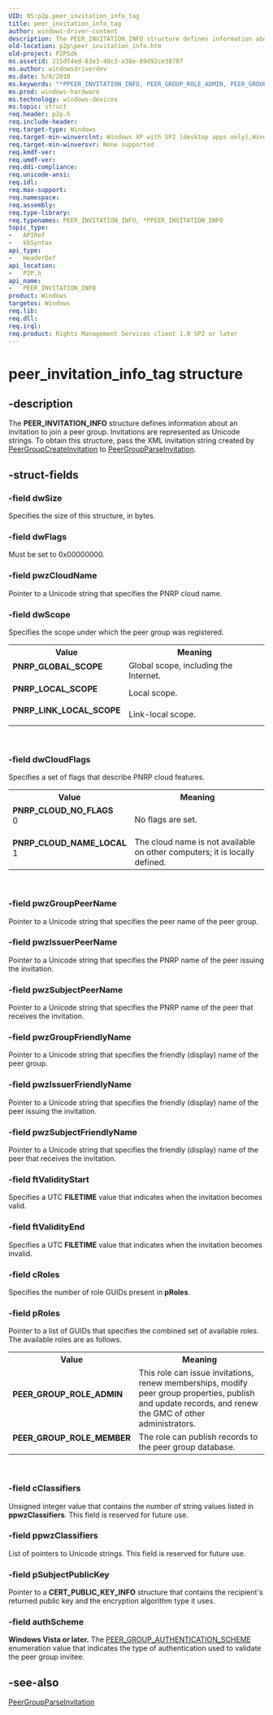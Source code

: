 ```yaml
---
UID: NS:p2p.peer_invitation_info_tag
title: peer_invitation_info_tag
author: windows-driver-content
description: The PEER_INVITATION_INFO structure defines information about an invitation to join a peer group.
old-location: p2p\peer_invitation_info.htm
old-project: P2PSdk
ms.assetid: 215df4ed-83e3-40c3-a38e-89d92ce38707
ms.author: windowsdriverdev
ms.date: 5/8/2018
ms.keywords: "*PPEER_INVITATION_INFO, PEER_GROUP_ROLE_ADMIN, PEER_GROUP_ROLE_MEMBER, PEER_INVITATION_INFO, PEER_INVITATION_INFO structure [Peer Networking], PNRP_CLOUD_NAME_LOCAL, PNRP_CLOUD_NO_FLAGS, PNRP_GLOBAL_SCOPE, PNRP_LINK_LOCAL_SCOPE, PNRP_LOCAL_SCOPE, PPEER_INVITATION_INFO, PPEER_INVITATION_INFO structure pointer [Peer Networking], p2p.peer_invitation_info, p2p/PPEER_INVITATION_INFO, p2p/peer_invitation_info_tag, peer_invitation_info_tag"
ms.prod: windows-hardware
ms.technology: windows-devices
ms.topic: struct
req.header: p2p.h
req.include-header: 
req.target-type: Windows
req.target-min-winverclnt: Windows XP with SP2 [desktop apps only],Windows XP with SP1 with the Advanced Networking Pack forWindows XP
req.target-min-winversvr: None supported
req.kmdf-ver: 
req.umdf-ver: 
req.ddi-compliance: 
req.unicode-ansi: 
req.idl: 
req.max-support: 
req.namespace: 
req.assembly: 
req.type-library: 
req.typenames: PEER_INVITATION_INFO, *PPEER_INVITATION_INFO
topic_type:
-	APIRef
-	kbSyntax
api_type:
-	HeaderDef
api_location:
-	P2P.h
api_name:
-	PEER_INVITATION_INFO
product: Windows
targetos: Windows
req.lib: 
req.dll: 
req.irql: 
req.product: Rights Management Services client 1.0 SP2 or later
---
```


# peer_invitation_info_tag structure


## -description


The <b>PEER_INVITATION_INFO</b> structure defines information about an invitation to join a peer group. Invitations are represented as Unicode strings. To obtain this structure, pass the XML invitation string  created by <a href="https://msdn.microsoft.com/1ae5c288-6e9b-452a-8994-7878d713cd6d">PeerGroupCreateInvitation</a> to <a href="https://msdn.microsoft.com/ddc1c419-7be3-4115-af21-1108921c7b1d">PeerGroupParseInvitation</a>.


## -struct-fields




### -field dwSize

Specifies the size of this structure, in bytes.


### -field dwFlags

Must be set to 0x00000000.


### -field pwzCloudName

Pointer to a Unicode string that specifies the PNRP cloud name.


### -field dwScope

Specifies the scope under which the peer group was registered.

<table>
<tr>
<th>Value</th>
<th>Meaning</th>
</tr>
<tr>
<td width="40%"><a id="PNRP_GLOBAL_SCOPE"></a><a id="pnrp_global_scope"></a><dl>
<dt><b>PNRP_GLOBAL_SCOPE</b></dt>
</dl>
</td>
<td width="60%">
Global scope, including the Internet.

</td>
</tr>
<tr>
<td width="40%"><a id="PNRP_LOCAL_SCOPE"></a><a id="pnrp_local_scope"></a><dl>
<dt><b>PNRP_LOCAL_SCOPE</b></dt>
</dl>
</td>
<td width="60%">
Local scope.

</td>
</tr>
<tr>
<td width="40%"><a id="PNRP_LINK_LOCAL_SCOPE"></a><a id="pnrp_link_local_scope"></a><dl>
<dt><b>PNRP_LINK_LOCAL_SCOPE</b></dt>
</dl>
</td>
<td width="60%">
Link-local scope.

</td>
</tr>
</table>
 


### -field dwCloudFlags

Specifies a set of flags that describe PNRP cloud features.

<table>
<tr>
<th>Value</th>
<th>Meaning</th>
</tr>
<tr>
<td width="40%"><a id="PNRP_CLOUD_NO_FLAGS"></a><a id="pnrp_cloud_no_flags"></a><dl>
<dt><b>PNRP_CLOUD_NO_FLAGS</b></dt>
<dt>0</dt>
</dl>
</td>
<td width="60%">
No flags are set.

</td>
</tr>
<tr>
<td width="40%"><a id="PNRP_CLOUD_NAME_LOCAL"></a><a id="pnrp_cloud_name_local"></a><dl>
<dt><b>PNRP_CLOUD_NAME_LOCAL</b></dt>
<dt>1</dt>
</dl>
</td>
<td width="60%">
The cloud name is not available on other computers; it is locally defined.

</td>
</tr>
</table>
 


### -field pwzGroupPeerName

Pointer to a Unicode string that specifies the peer name of the peer group.


### -field pwzIssuerPeerName

Pointer to a Unicode string that specifies the PNRP name of the peer issuing the invitation.


### -field pwzSubjectPeerName

Pointer to a Unicode string that specifies the PNRP name of the peer that receives the invitation.


### -field pwzGroupFriendlyName

Pointer to a Unicode string that specifies the friendly (display) name of the peer group.


### -field pwzIssuerFriendlyName

Pointer to a Unicode string that specifies the friendly (display) name of the peer issuing the invitation.


### -field pwzSubjectFriendlyName

Pointer to a Unicode string that specifies the friendly (display) name of the peer that receives the invitation.


### -field ftValidityStart

Specifies a UTC <b>FILETIME</b> value that indicates when the invitation  becomes valid.


### -field ftValidityEnd

Specifies a UTC <b>FILETIME</b> value that indicates when the invitation becomes invalid.


### -field cRoles

Specifies the number of role GUIDs present in <b>pRoles</b>.


### -field pRoles

Pointer to a list of GUIDs that specifies the combined set of available roles. The available roles are as follows.

<table>
<tr>
<th>Value</th>
<th>Meaning</th>
</tr>
<tr>
<td width="40%"><a id="PEER_GROUP_ROLE_ADMIN"></a><a id="peer_group_role_admin"></a><dl>
<dt><b>PEER_GROUP_ROLE_ADMIN</b></dt>
</dl>
</td>
<td width="60%">
This role can issue invitations, renew memberships, modify peer group properties, publish and update records, and renew the GMC of other administrators.

</td>
</tr>
<tr>
<td width="40%"><a id="PEER_GROUP_ROLE_MEMBER"></a><a id="peer_group_role_member"></a><dl>
<dt><b>PEER_GROUP_ROLE_MEMBER</b></dt>
</dl>
</td>
<td width="60%">
The role can publish records to the peer group database.

</td>
</tr>
</table>
 


### -field cClassifiers

Unsigned integer value that contains the number of string values listed in <b>ppwzClassifiers</b>. This field is reserved for future use.


### -field ppwzClassifiers

List of pointers to Unicode strings. This field is reserved for future use.


### -field pSubjectPublicKey

Pointer to a <b>CERT_PUBLIC_KEY_INFO</b> structure that contains the recipient's returned public key and the encryption algorithm type it uses. 


### -field authScheme

<b>Windows Vista or later.</b>           The <a href="https://msdn.microsoft.com/51bbbfdb-fa64-473b-aa48-2562512a2af3">PEER_GROUP_AUTHENTICATION_SCHEME</a> enumeration value that indicates the type of authentication used to validate the peer group invitee.


## -see-also




<a href="https://msdn.microsoft.com/ddc1c419-7be3-4115-af21-1108921c7b1d">PeerGroupParseInvitation</a>
 

 

